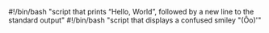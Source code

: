 #!/bin/bash
"script that prints “Hello, World”, followed by a new line to the standard output"
#!/bin/bash
"script that displays a confused smiley "(Ôo)'"
